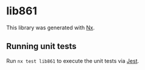 # lib861

This library was generated with [Nx](https://nx.dev).

## Running unit tests

Run `nx test lib861` to execute the unit tests via [Jest](https://jestjs.io).
